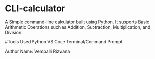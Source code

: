 # CLI-calculator
A Simple command-line calculator built using Python.
It supports Basic Arithmetic Operations such as Addition, Subtraction, Multiplication, and Division.

#Tools Used
 Python
 VS Code
 Terminal/Command Prompt

 Author Name: Vempalli Rizwana
